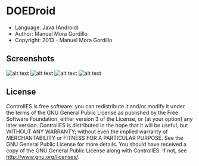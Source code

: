 DOEDroid
========

* Language: Java (Android)
* Author: Manuel Mora Gordillo
* Copyright: 2013 - Manuel Mora Gordillo

Screenshots
-------
![alt text](https://raw.github.com/manumora/DOEDroid/master/screenshots/device.png "DOEDroid")
![alt text](https://raw.github.com/manumora/DOEDroid/master/screenshots/device2.png "DOEDroid")
![alt text](https://raw.github.com/manumora/DOEDroid/master/screenshots/device3.png "DOEDroid")
![alt text](https://raw.github.com/manumora/DOEDroid/master/screenshots/device4.png "DOEDroid")

License
-------
ControlIES is free software: you can redistribute it and/or modify it under the terms of the GNU General Public License as published by the Free Software Foundation, either version 3 of the License, or (at your option) any later version. ControlIES is distributed in the hope that it will be useful, but WITHOUT ANY WARRANTY; without even the implied warranty of MERCHANTABILITY or FITNESS FOR A PARTICULAR PURPOSE. See the GNU General Public License for more details. You should have received a copy of the GNU General Public License along with ControlIES. If not, see http://www.gnu.org/licenses/.

